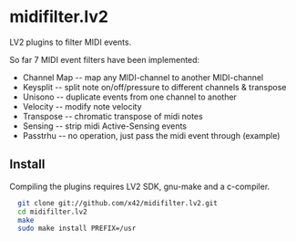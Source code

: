 midifilter.lv2
==============

LV2 plugins to filter MIDI events.

So far 7 MIDI event filters have been implemented:

*   Channel Map -- map any MIDI-channel to another MIDI-channel
*   Keysplit -- split note on/off/pressure to different channels & transpose
*   Unisono  -- duplicate events from one channel to another
*   Velocity -- modify note velocity
*   Transpose -- chromatic transpose of midi notes
*   Sensing -- strip midi Active-Sensing events
*   Passtrhu -- no operation, just pass the midi event through (example)


Install
-------

Compiling the plugins requires LV2 SDK, gnu-make and a c-compiler.

```bash
  git clone git://github.com/x42/midifilter.lv2.git
  cd midifilter.lv2
  make
  sudo make install PREFIX=/usr
```
